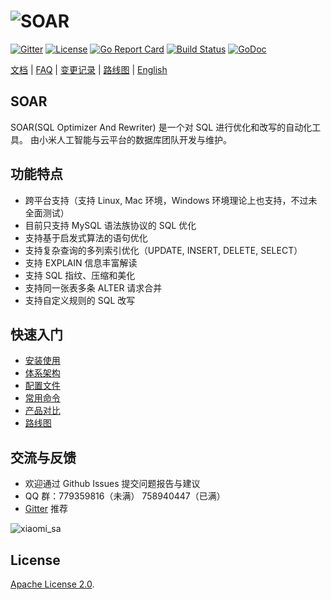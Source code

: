 # ![SOAR](https://raw.githubusercontent.com/XiaoMi/soar/master/doc/images/logo.png)

[![Gitter](https://badges.gitter.im/Join%20Chat.svg)](https://gitter.im/xiaomi-dba/soar)
[![License](https://img.shields.io/badge/License-Apache%202.0-blue.svg)](http://github.com/liangboceo/soar/blob/master/LICENSE)
[![Go Report Card](https://goreportcard.com/badge/github.com/liangboceo/soar)](https://goreportcard.com/report/github.com/liangboceo/soar)
[![Build Status](https://travis-ci.org/XiaoMi/soar.svg?branch=master)](https://travis-ci.org/XiaoMi/soar)
[![GoDoc](https://godoc.org/github.com/liangboceo/soar?status.svg)](https://godoc.org/github.com/liangboceo/soar)

[文档](http://github.com/liangboceo/soar/tree/master/doc) | [FAQ](http://github.com/liangboceo/soar/blob/master/doc/FAQ.md) | [变更记录](http://github.com/liangboceo/soar/blob/master/CHANGES.md) | [路线图](http://github.com/liangboceo/soar/blob/master/doc/roadmap.md) | [English](http://github.com/liangboceo/soar/blob/master/README_EN.md)

## SOAR

SOAR(SQL Optimizer And Rewriter) 是一个对 SQL 进行优化和改写的自动化工具。 由小米人工智能与云平台的数据库团队开发与维护。

## 功能特点

* 跨平台支持（支持 Linux, Mac 环境，Windows 环境理论上也支持，不过未全面测试）
* 目前只支持 MySQL 语法族协议的 SQL 优化
* 支持基于启发式算法的语句优化
* 支持复杂查询的多列索引优化（UPDATE, INSERT, DELETE, SELECT）
* 支持 EXPLAIN 信息丰富解读
* 支持 SQL 指纹、压缩和美化
* 支持同一张表多条 ALTER 请求合并
* 支持自定义规则的 SQL 改写

## 快速入门

* [安装使用](http://github.com/liangboceo/soar/blob/master/doc/install.md)
* [体系架构](http://github.com/liangboceo/soar/blob/master/doc/structure.md)
* [配置文件](http://github.com/liangboceo/soar/blob/master/doc/config.md)
* [常用命令](http://github.com/liangboceo/soar/blob/master/doc/cheatsheet.md)
* [产品对比](http://github.com/liangboceo/soar/blob/master/doc/comparison.md)
* [路线图](http://github.com/liangboceo/soar/blob/master/doc/roadmap.md)

## 交流与反馈

* 欢迎通过 Github Issues 提交问题报告与建议
* QQ 群：779359816（未满） 758940447（已满）
* [Gitter](https://gitter.im/xiaomi-dba/soar) 推荐

 ![xiaomi_sa](https://raw.githubusercontent.com/XiaoMi/soar/master/doc/images/xiaomi_sa.png)

## License

[Apache License 2.0](https://github.com/liangboceo/soar/blob/master/LICENSE).
